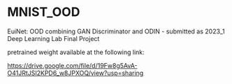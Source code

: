 # MNIST_OOD
EuiNet: OOD combining GAN Discriminator and ODIN - submitted as 2023_1 Deep Learning Lab Final Project

pretrained weight available at the following link: 

https://drive.google.com/file/d/19Fw8g5AvA-O41JRtJSI2KPD6_w8JPXOQ/view?usp=sharing
